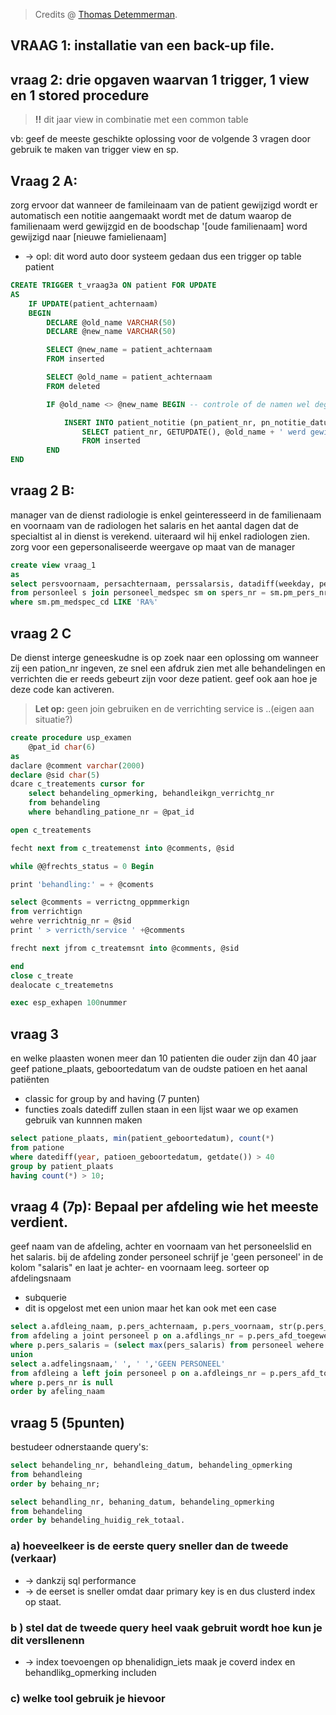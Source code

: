 > Credits @ [Thomas Detemmerman](https://www.facebook.com/groups/630952883612310/1275441322496793/).

## VRAAG 1: installatie van een back-up file.

## vraag 2: drie opgaven waarvan 1 trigger, 1 view en 1 stored procedure

> **!!** dit jaar view in combinatie met een common table

vb: geef de meeste geschikte oplossing voor de volgende 3 vragen door gebruik te maken van trigger view en sp.

## Vraag 2 A:

zorg ervoor dat wanneer de famileinaam van de patient gewijzigd wordt er automatisch een notitie aangemaakt wordt met de datum waarop de familienaam werd gewijzgid en de boodschap '[oude familienaam] word gewijzigd naar [nieuwe famielienaam]

- -> opl: dit word auto door systeem gedaan dus een trigger op table patient

```sql
CREATE TRIGGER t_vraag3a ON patient FOR UPDATE
AS
	IF UPDATE(patient_achternaam)
	BEGIN
		DECLARE @old_name VARCHAR(50)
		DECLARE @new_name VARCHAR(50)

		SELECT @new_name = patient_achternaam
		FROM inserted

		SELECT @old_name = patient_achternaam
		FROM deleted

		IF @old_name <> @new_name BEGIN -- controle of de namen wel degelijk verschillend zijn

			INSERT INTO patient_notitie (pn_patient_nr, pn_notitie_datum, pn_notitie_commentaar)
				SELECT patient_nr, GETUPDATE(), @old_name + ' werd gewijzigd in ' + @new_name + ' door ' + CURRENT_USER
				FROM inserted
		END
END
```

## vraag 2 B:

manager van de dienst radiologie is enkel geinteresseerd in de familienaam en voornaam van de radiologen het salaris en het aantal dagen dat de specialtist al in dienst is verekend. uiteraard wil hij enkel radiologen zien.
zorg voor een gepersonaliseerde weergave op maat van de manager

```sql
create view vraag_1
as
select persvoornaam, persachternaam, perssalarsis, datadiff(weekday, persdatupindienst, getdate()) AS 'aantaldageinINDienst'
from personleel s join personeel_medspec sm on spers_nr = sm.pm_pers_nr
where sm.pm_medspec_cd LIKE 'RA%'
```

## vraag 2 C

De dienst interge geneeskudne is op zoek naar een oplossing om wanneer zij een pation_nr ingeven, ze snel een afdruk zien met alle behandelingen en verrichten die er reeds gebeurt zijn voor deze patient. geef ook aan hoe je deze code kan activeren.

> **Let op:** geen join gebruiken en de verrichting service is ..(eigen aan situatie?)

```sql
create procedure usp_examen
    @pat_id char(6)
as
daclare @comment varchar(2000)
declare @sid char(5)
dcare c_treatements cursor for
	select behandeling_opmerking, behandleikgn_verrichtg_nr
	from behandeling
	where behandling_patione_nr = @pat_id

open c_treatements

fecht next from c_treatemenst into @comments, @sid

while @@frechts_status = 0 Begin

print 'behandling:' = + @coments

select @comments = verrictng_oppmmerkign
from verrichtign
wehre verrichtnig_nr = @sid
print ' > verricth/service ' +@comments

frecht next jfrom c_treatemsnt into @comments, @sid

end
close c_treate
dealocate c_treatemetns

exec esp_exhapen 100nummer
```

## vraag 3

en welke plaasten wonen meer dan 10 patienten die ouder zijn dan 40 jaar geef patione_plaats, geboortedatum van de oudste patioen en het aanal patiënten

- classic for group by and having (7 punten)
- functies zoals datediff zullen staan in een lijst waar we op examen gebruik van kunnnen maken

```sql
select patione_plaats, min(patient_geboortedatum), count(*)
from patione
where datediff(year, patioen_geboortedatum, getdate()) > 40
group by patient_plaats
having count(*) > 10;
```

## vraag 4 (7p): Bepaal per afdeling wie het meeste verdient.

geef naam van de afdeling, achter en voornaam van het personeelslid en het salaris. bij de afdeling zonder personeel schrijf je 'geen personeel' in de kolom "salaris" en
laat je achter- en voornaam leeg. sorteer op afdelingsnaam

- subquerie
- dit is opgelost met een union maar het kan ook met een case

```sql
select a.afdleing_naam, p.pers_achternaam, p.pers_voornaam, str(p.pers_salaris) as salaris
from afdeling a joint personeel p on a.afdlings_nr = p.pers_afd_toegewezen
where p.pers_salaris = (select max(pers_salaris) from personeel wehere pers_afd_toegewerzen = a.adfelings_nr)
union
select a.adfelingsnaam,' ', ' ','GEEN PERSONEEL'
from afdleing a left join personeel p on a.afdleings_nr = p.pers_afd_toegewezen
where p.pers_nr is null
order by afeling_naam
```

## vraag 5 (5punten)

bestudeer odnerstaande query's:

```sql
select behandeling_nr, behandleing_datum, behandeling_opmerking
from behandleing
order by behaing_nr;
```

```sql
select behandling_nr, behaning_datum, behandeling_opmerking
from behandeling
order by behandeling_huidig_rek_totaal.
```

### a) hoeveelkeer is de eerste query sneller dan de tweede (verkaar)

- -> dankzij sql performance
- -> de eerset is sneller omdat daar primary key is en dus clusterd index op staat.

### b ) stel dat de tweede query heel vaak gebruit wordt hoe kun je dit versllenenn

- -> index toevoengen op bhenalidign_iets maak je coverd index en behandlikg_opmerking includen

### c) welke tool gebruik je hievoor
